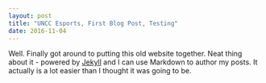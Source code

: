 ```yaml
---
layout: post
title: "UNCC Esports, First Blog Post, Testing"
date: 2016-11-04
---
```


Well. Finally got around to putting this old website together. Neat thing about it - powered by [Jekyll](http://jekyllrb.com) and I can use Markdown to author my posts. It actually is a lot easier than I thought it was going to be.
